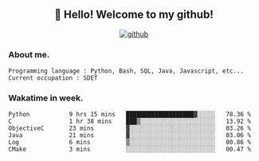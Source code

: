<h2 align="center">👋 Hello! Welcome to my github! </h2>
<p align="center">
  <a href="https://github.com/usergwen"><img src="https://img.shields.io/badge/GitHub-24292e" alt="github"></a>
</p>

### About me.

```Plain Text
Programming language : Python, Bash, SQL, Java, Javascript, etc...
Current occupation : SDET
```
### Wakatime in week.

<!--START_SECTION:waka-->

```text
Python           9 hrs 15 mins   ███████████████████▓░░░░░   78.36 %
C                1 hr 38 mins    ███▒░░░░░░░░░░░░░░░░░░░░░   13.92 %
ObjectiveC       23 mins         ▓░░░░░░░░░░░░░░░░░░░░░░░░   03.26 %
Java             21 mins         ▓░░░░░░░░░░░░░░░░░░░░░░░░   03.06 %
Log              6 mins          ▒░░░░░░░░░░░░░░░░░░░░░░░░   00.86 %
CMake            3 mins          ░░░░░░░░░░░░░░░░░░░░░░░░░   00.47 %
```

<!--END_SECTION:waka-->
